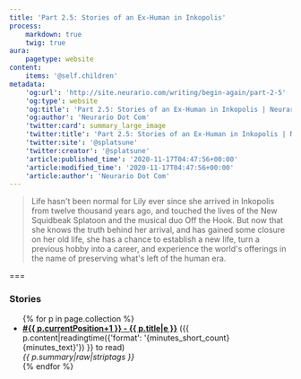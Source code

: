```yaml
---
title: 'Part 2.5: Stories of an Ex-Human in Inkopolis'
process:
    markdown: true
    twig: true
aura:
    pagetype: website
content:
    items: '@self.children'
metadata:
    'og:url': 'http://site.neurario.com/writing/begin-again/part-2-5'
    'og:type': website
    'og:title': 'Part 2.5: Stories of an Ex-Human in Inkopolis | Neurario Dot Com'
    'og:author': 'Neurario Dot Com'
    'twitter:card': summary_large_image
    'twitter:title': 'Part 2.5: Stories of an Ex-Human in Inkopolis | Neurario Dot Com'
    'twitter:site': '@splatsune'
    'twitter:creator': '@splatsune'
    'article:published_time': '2020-11-17T04:47:56+00:00'
    'article:modified_time': '2020-11-17T04:47:56+00:00'
    'article:author': 'Neurario Dot Com'
---
```


>Life hasn't been normal for Lily ever since she arrived in Inkopolis from twelve thousand years ago, and touched the lives of the New Squidbeak Splatoon and the musical duo Off the Hook. But now that she knows the truth behind her arrival, and has gained some closure on her old life, she has a chance to establish a new life, turn a previous hobby into a career, and experience the world's offerings in the name of preserving what's left of the human era.

===

### Stories

<ul>
{% for p in page.collection %}
    <li><strong><a href="{{ p.url|e }}">#{{ p.currentPosition+1 }} - {{ p.title|e }}</a></strong>
        ({{ p.content|readingtime({'format': '{minutes_short_count} {minutes_text}'}) }} to read)<br />
        <em>{{ p.summary|raw|striptags }}</em>
    </li>
{% endfor %}
</ul>